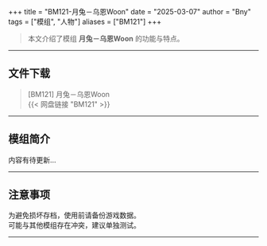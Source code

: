 +++
title = "BM121-月兔－乌恩Woon"
date = "2025-03-07"
author = "Bny"
tags = ["模组", "人物"]
aliases = ["BM121"]
+++

> 本文介绍了模组 **月兔－乌恩Woon** 的功能与特点。

---

## 文件下载

> [BM121] 月兔－乌恩Woon  
{{< 网盘链接 "BM121" >}}  

---

## 模组简介

>  
内容有待更新...  

---

## 注意事项

>  
为避免损坏存档，使用前请备份游戏数据。  
可能与其他模组存在冲突，建议单独测试。  

---


